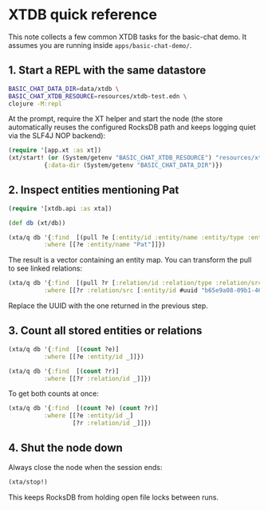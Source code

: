 # XTDB quick reference

This note collects a few common XTDB tasks for the basic-chat demo. It assumes
you are running inside `apps/basic-chat-demo/`.

## 1. Start a REPL with the same datastore

```bash
BASIC_CHAT_DATA_DIR=data/xtdb \
BASIC_CHAT_XTDB_RESOURCE=resources/xtdb-test.edn \
clojure -M:repl
```

At the prompt, require the XT helper and start the node (the store automatically
reuses the configured RocksDB path and keeps logging quiet via the SLF4J NOP backend):

```clojure
(require '[app.xt :as xt])
(xt/start! (or (System/getenv "BASIC_CHAT_XTDB_RESOURCE") "resources/xtdb-test.edn")
          {:data-dir (System/getenv "BASIC_CHAT_DATA_DIR")})
```

## 2. Inspect entities mentioning Pat

```clojure
(require '[xtdb.api :as xta])

(def db (xt/db))

(xta/q db '{:find  [(pull ?e [:entity/id :entity/name :entity/type :entity/seen-count :entity/last-seen])]
          :where [[?e :entity/name "Pat"]]})
```

The result is a vector containing an entity map. You can transform the pull to
see linked relations:

```clojure
(xta/q db '{:find  [(pull ?r [:relation/id :relation/type :relation/src :relation/dst :relation/last-seen])]
          :where [[?r :relation/src [:entity/id #uuid "b65e9a08-09b1-46e1-af13-d1f33e730ead"]]]})
```

Replace the UUID with the one returned in the previous step.

## 3. Count all stored entities or relations

```clojure
(xta/q db '{:find  [(count ?e)]
          :where [[?e :entity/id _]]})

(xta/q db '{:find  [(count ?r)]
          :where [[?r :relation/id _]]})
```

To get both counts at once:

```clojure
(xta/q db '{:find  [(count ?e) (count ?r)]
          :where [[?e :entity/id _]
                  [?r :relation/id _]]})
```

## 4. Shut the node down

Always close the node when the session ends:

```clojure
(xta/stop!)
```

This keeps RocksDB from holding open file locks between runs.

